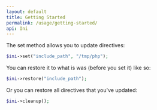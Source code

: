 ```yaml
---
layout: default
title: Getting Started
permalink: /usage/getting-started/
api: Ini
---
```


The set method allows you to update directives:

~~~php
$ini->set("include_path", "/tmp/php");
~~~

You can restore it to what is was (before you set it) like so:

~~~php
$ini->restore("include_path");
~~~

Or you can restore all directives that you've updated:

~~~php
$ini->cleanup();
~~~
